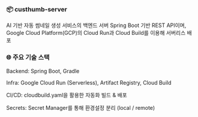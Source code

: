 ### 📦 custhumb-server
AI 기반 자동 썸네일 생성 서비스의 백엔드 서버
Spring Boot 기반 REST API이며, Google Cloud Platform(GCP)의 Cloud Run과 Cloud Build를 이용해 서버리스 배포

### 🌐 주요 기술 스택
Backend: Spring Boot, Gradle

Infra: Google Cloud Run (Serverless), Artifact Registry, Cloud Build

CI/CD: cloudbuild.yaml을 활용한 자동화 빌드 & 배포

Secrets: Secret Manager를 통해 환경설정 분리 (local / remote)
